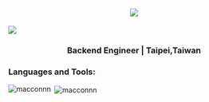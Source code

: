<h1 align="center"><img src="https://readme-typing-svg.demolab.com/?lines=Hi!+there+I'm+Macconnn;Welcome+to+my+page" /></h1>

![](https://img.shields.io/badge/java-spring-green)

<h3 align="center">Backend Engineer | Taipei,Taiwan</h3>

<p align="left">
</p>

<h3 align="left">Languages and Tools:</h3>


<p><img align="left" src="https://github-readme-stats.vercel.app/api/top-langs?username=macconnn&show_icons=true&locale=en&layout=compact" alt="macconnn" /></p>

<p>&nbsp;<img align="center" src="https://github-readme-stats.vercel.app/api?username=macconnn&show_icons=true&locale=en" alt="macconnn" /></p>
